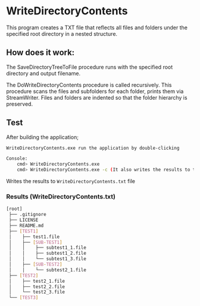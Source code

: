 # WriteDirectoryContents

This program creates a TXT file that reflects all files and folders under the specified root directory in a nested structure.

## How does it work:
The SaveDirectoryTreeToFile procedure runs with the specified root directory and output filename.

The DoWriteDirectoryContents procedure is called recursively. This procedure scans the files and subfolders for each folder, prints them via StreamWriter.
Files and folders are indented so that the folder hierarchy is preserved.


## Test
After building the application;

```bash
WriteDirectoryContents.exe run the application by double-clicking
```

```bash
Console:
    cmd> WriteDirectoryContents.exe
    cmd> WriteDirectoryContents.exe -c (It also writes the results to the console)
```

Writes the results to ```WriteDirectoryContents.txt``` file

### Results (WriteDirectoryContents.txt)
```sh
[root]
 ├── .gitignore
 ├── LICENSE
 ├── README.md
 ├── [TEST1]
 │    ├── test1.file
 │    ├── [SUB-TEST1]
 │    │    ├── subtest1_1.file
 │    │    ├── subtest1_2.file
 │    │    └── subtest1_3.file
 │    ├── [SUB-TEST2]
 │    │    └── subtest2_1.file
 ├── [TEST2]
 │    ├── test2_1.file
 │    ├── test2_2.file
 │    └── test2_3.file
 └── [TEST3]
```


